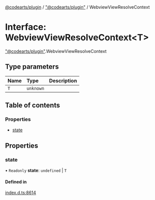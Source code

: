 [@codearts/plugin](../README.md) / ["@codearts/plugin"](../modules/_codearts_plugin_.md) / WebviewViewResolveContext

# Interface: WebviewViewResolveContext<T\>

["@codearts/plugin"](../modules/_codearts_plugin_.md).WebviewViewResolveContext

## Type parameters

| Name | Type | Description |
| :------ | :------ | :------ |
| `T` | `unknown` |  |

## Table of contents

### Properties

- [state](codearts_plugin_.WebviewViewResolveContext.md#state)

## Properties

### state

• `Readonly` **state**: `undefined` \| `T`

#### Defined in

[index.d.ts:8614](https://github.com/huaweicloud/cloudide-plugin-api/blob/d4de966/index.d.ts#L8614)
